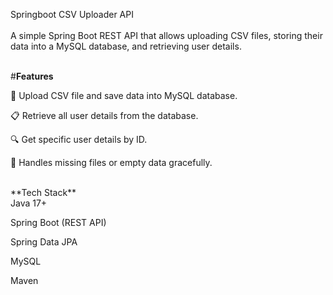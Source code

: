 Springboot CSV Uploader API
<br> <br>
A simple Spring Boot REST API that allows uploading CSV files, storing their data into a MySQL database, and retrieving user details.
<br><br>

#**Features**

📂 Upload CSV file and save data into MySQL database.

📋 Retrieve all user details from the database.

🔍 Get specific user details by ID.

🚫 Handles missing files or empty data gracefully.

<br>
**Tech Stack** <br>
Java 17+

Spring Boot (REST API)

Spring Data JPA

MySQL

Maven


